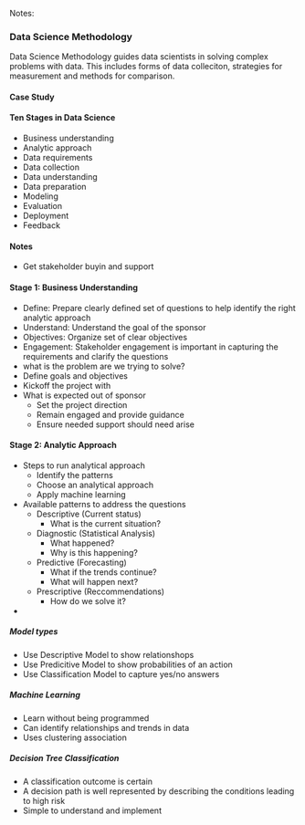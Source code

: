 Notes:

### Data Science Methodology
Data Science Methodology guides data scientists in solving complex problems with data. This includes forms of data colleciton, strategies for measurement and methods for comparison.

#### Case Study


#### Ten Stages in Data Science
- Business understanding
- Analytic approach
- Data requirements
- Data collection
- Data understanding
- Data preparation
- Modeling
- Evaluation
- Deployment
- Feedback

#### Notes
- Get stakeholder buyin and support

#### Stage 1: Business Understanding
- Define: Prepare clearly defined set of questions to help identify the right analytic approach
- Understand: Understand the goal of the sponsor
- Objectives: Organize set of clear objectives
- Engagement: Stakeholder engagement is important in capturing the requirements and clarify the questions
- what is the problem are we trying to solve?
- Define goals and objectives
- Kickoff the project with
- What is expected out of sponsor
  - Set the project direction
  - Remain engaged and provide guidance
  - Ensure needed support should need arise

#### Stage 2:  Analytic Approach
- Steps to run analytical approach
  - Identify the patterns
  - Choose an analytical approach
  - Apply machine learning
- Available patterns to address the questions
  - Descriptive (Current status)
    - What is the current situation?
  - Diagnostic (Statistical Analysis)
    - What happened?
    - Why is this happening?
  - Predictive (Forecasting)
    -  What if the trends continue?
    -  What will happen next?
  - Prescriptive (Reccommendations)
    - How do we solve it? 
- 
##### Model types
- Use Descriptive Model to show relationshops
- Use Predicitive Model to show probabilities of an action
- Use Classification Model to capture yes/no answers

##### Machine Learning
- Learn without being programmed
- Can identify relationships and trends in data
- Uses clustering association

##### Decision Tree Classification
- A classification outcome is certain
- A decision path is well represented by describing the conditions leading to high risk
- Simple to understand and implement
